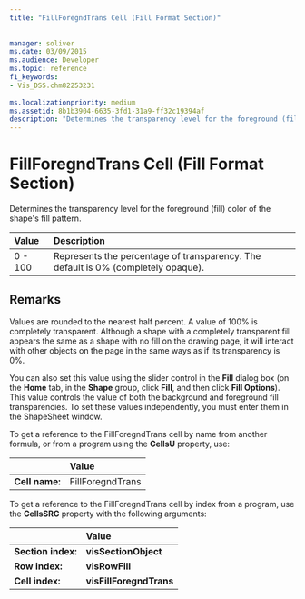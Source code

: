 ```yaml
---
title: "FillForegndTrans Cell (Fill Format Section)"
 
 
manager: soliver
ms.date: 03/09/2015
ms.audience: Developer
ms.topic: reference
f1_keywords:
- Vis_DSS.chm82253231
 
ms.localizationpriority: medium
ms.assetid: 8b1b3904-6635-3fd1-31a9-ff32c19394af
description: "Determines the transparency level for the foreground (fill) color of the shape's fill pattern."
---
```


# FillForegndTrans Cell (Fill Format Section)

Determines the transparency level for the foreground (fill) color of the shape's fill pattern.
  
|**Value**|**Description**|
|:-----|:-----|
|0 - 100  <br/> |Represents the percentage of transparency. The default is 0% (completely opaque). |
   
## Remarks

Values are rounded to the nearest half percent. A value of 100% is completely transparent. Although a shape with a completely transparent fill appears the same as a shape with no fill on the drawing page, it will interact with other objects on the page in the same ways as if its transparency is 0%.
  
You can also set this value using the slider control in the **Fill** dialog box (on the **Home** tab, in the **Shape** group, click **Fill**, and then click **Fill Options**). This value controls the value of both the background and foreground fill transparencies. To set these values independently, you must enter them in the ShapeSheet window.
  
To get a reference to the FillForegndTrans cell by name from another formula, or from a program using the **CellsU** property, use: 
  
||Value |
|:-----|:-----|
|**Cell name:**  <br/> |FillForegndTrans  <br/> |
   
To get a reference to the FillForegndTrans cell by index from a program, use the **CellsSRC** property with the following arguments: 
  
||Value |
|:-----|:-----|
|**Section index:**  <br/> |**visSectionObject** <br/> |
|**Row index:**  <br/> |**visRowFill** <br/> |
|**Cell index:**  <br/> |**visFillForegndTrans** <br/> |
   

